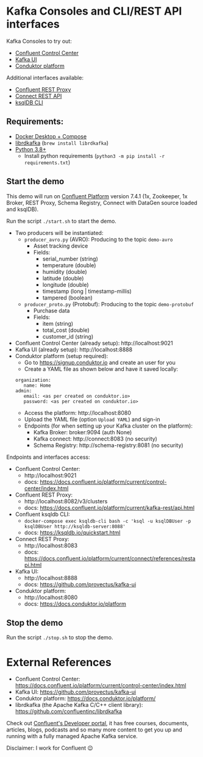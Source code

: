 # Kafka Consoles and CLI/REST API interfaces
Kafka Consoles to try out:
- [Confluent Control Center](https://docs.confluent.io/platform/current/control-center/index.html)
- [Kafka UI](https://github.com/provectus/kafka-ui)
- [Conduktor platform](https://docs.conduktor.io/platform/)

Additional interfaces available:
- [Confluent REST Proxy](https://docs.confluent.io/platform/current/kafka-rest/index.html)
- [Connect REST API](https://docs.confluent.io/platform/current/connect/references/restapi.html)
- [ksqlDB CLI](https://ksqldb.io/quickstart.html)

## Requirements:
- [Docker Desktop + Compose](https://www.docker.com/products/docker-desktop)
- [librdkafka](https://github.com/confluentinc/librdkafka) (`brew install librdkafka`)
- [Python 3.8+](https://www.python.org/downloads/)
  - Install python requirements (`python3 -m pip install -r requirements.txt`)

## Start the demo
This demo will run on [Confluent Platform](https://docs.confluent.io/platform/current/overview.html) version 7.4.1 (1x, Zookeeper, 1x Broker, REST Proxy, Schema Registry, Connect with DataGen source loaded and ksqlDB).

Run the script `./start.sh` to start the demo.
- Two producers will be instantiated:
  - `producer_avro.py` (AVRO): Producing to the topic `demo-avro`
    - Asset tracking device
    - Fields:
      - serial_number (string)
      - temperature (double)
      - humidity (double)
      - latitude (double)
      - longitude (double)
      - timestamp (long | timestamp-millis)
      - tampered (boolean)
  - `producer_proto.py` (Protobuf): Producing to the topic `demo-protobuf`
    - Purchase data
    - Fields:
      - item (string)
      - total_cost (double)
      - customer_id (string)
- Confluent Control Center (already setup): http://localhost:9021
- Kafka UI (already setup): http://localhost:8888
- Conduktor platform (setup required):
  - Go to https://signup.conduktor.io and create an user for you
  - Create a YAML file as shown below and have it saved locally:
  ```
  organization:
     name: Home
  admin:
     email: <as per created on conduktor.io>
     password: <as per created on conduktor.io>
  ```
  - Access the platform: http://localhost:8080
  - Upload the YAML file (option `Upload YAML`) and sign-in
  - Endpoints (for when setting up your Kafka cluster on the platform):
    - Kafka Broker: broker:9094 (auth None)
    - Kafka connect: http://connect:8083 (no security)
    - Schema Registry: http://schema-registry:8081 (no security)

Endpoints and interfaces access:
- Confluent Control Center:
  - http://localhost:9021
  - docs: https://docs.confluent.io/platform/current/control-center/index.html
- Confluent REST Proxy:
  - http://localhost:8082/v3/clusters
  - docs: https://docs.confluent.io/platform/current/kafka-rest/api.html
- Confluent ksqldb CLI:
  - `docker-compose exec ksqldb-cli bash -c 'ksql -u ksqlDBUser -p ksqlDBUser http://ksqldb-server:8088'`
  - docs: https://ksqldb.io/quickstart.html
- Connect REST Proxy:
  - http://localhost:8083
  - docs: https://docs.confluent.io/platform/current/connect/references/restapi.html
- Kafka UI:
  - http://localhost:8888
  - docs: https://github.com/provectus/kafka-ui
- Conduktor platform:
  - http://localhost:8080
  - docs: https://docs.conduktor.io/platform

## Stop the demo
Run the script `./stop.sh` to stop the demo.

# External References
- Confluent Control Center: https://docs.confluent.io/platform/current/control-center/index.html
- Kafka UI: https://github.com/provectus/kafka-ui
- Conduktor platform: https://docs.conduktor.io/platform/
- librdkafka (the Apache Kafka C/C++ client library): https://github.com/confluentinc/librdkafka

Check out [Confluent's Developer portal](https://developer.confluent.io), it has free courses, documents, articles, blogs, podcasts and so many more content to get you up and running with a fully managed Apache Kafka service.

Disclaimer: I work for Confluent :wink: